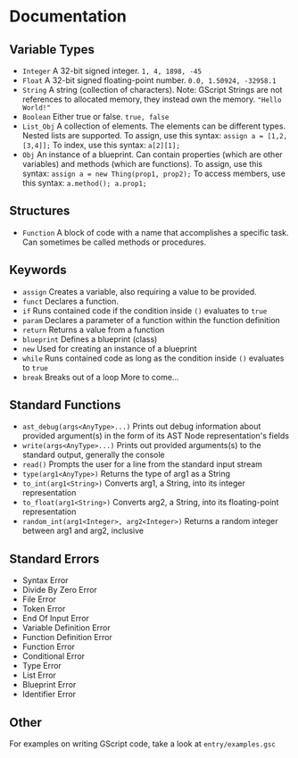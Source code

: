 # Documentation

## Variable Types

- ```Integer``` A 32-bit signed integer.
```1, 4, 1898, -45```
- ```Float``` A 32-bit signed floating-point number.
```0.0, 1.50924, -32958.1```
- ```String``` A string (collection of characters). Note: GScript Strings are not references to allocated memory, they instead own the memory.
```"Hello World!"```
- ```Boolean``` Either true or false.
```true, false```
- ```List_Obj``` A collection of elements. The elements can be different types. Nested lists are supported.
To assign, use this syntax: ```assign a = [1,2,[3,4]];```
To index, use this syntax: ```a[2][1];```
- ```Obj``` An instance of a blueprint. Can contain properties (which are other variables) and methods (which are functions).
To assign, use this syntax: ```assign a = new Thing(prop1, prop2);```
To access members, use this syntax: ```a.method(); a.prop1;```

## Structures

- ```Function``` A block of code with a name that accomplishes a specific task. Can sometimes be called methods or procedures.

## Keywords

- ```assign``` Creates a variable, also requiring a value to be provided.
- ```funct``` Declares a function.
- ```if``` Runs contained code if the condition inside ```()``` evaluates to ```true```
- ```param``` Declares a parameter of a function within the function definition
- ```return``` Returns a value from a function
- ```blueprint``` Defines a blueprint (class)
- ```new``` Used for creating an instance of a blueprint
- ```while``` Runs contained code as long as the condition inside ```()``` evaluates to ```true```
- ```break``` Breaks out of a loop
More to come...

## Standard Functions

- ```ast_debug(args<AnyType>...)``` Prints out debug information about provided argument(s) in the form of its AST Node representation's fields
- ```write(args<AnyType>...)``` Prints out provided arguments(s) to the standard output, generally the console
- ```read()``` Prompts the user for a line from the standard input stream
- ```type(arg1<AnyType>)``` Returns the type of arg1 as a String
- ```to_int(arg1<String>)``` Converts arg1, a String, into its integer representation
- ```to_float(arg1<String>)``` Converts arg2, a String, into its floating-point representation
- ```random_int(arg1<Integer>, arg2<Integer>)``` Returns a random integer between arg1 and arg2, inclusive

## Standard Errors

- Syntax Error
- Divide By Zero Error
- File Error
- Token Error
- End Of Input Error
- Variable Definition Error
- Function Definition Error
- Function Error
- Conditional Error
- Type Error
- List Error
- Blueprint Error
- Identifier Error

## Other

For examples on writing GScript code, take a look at ```entry/examples.gsc```

